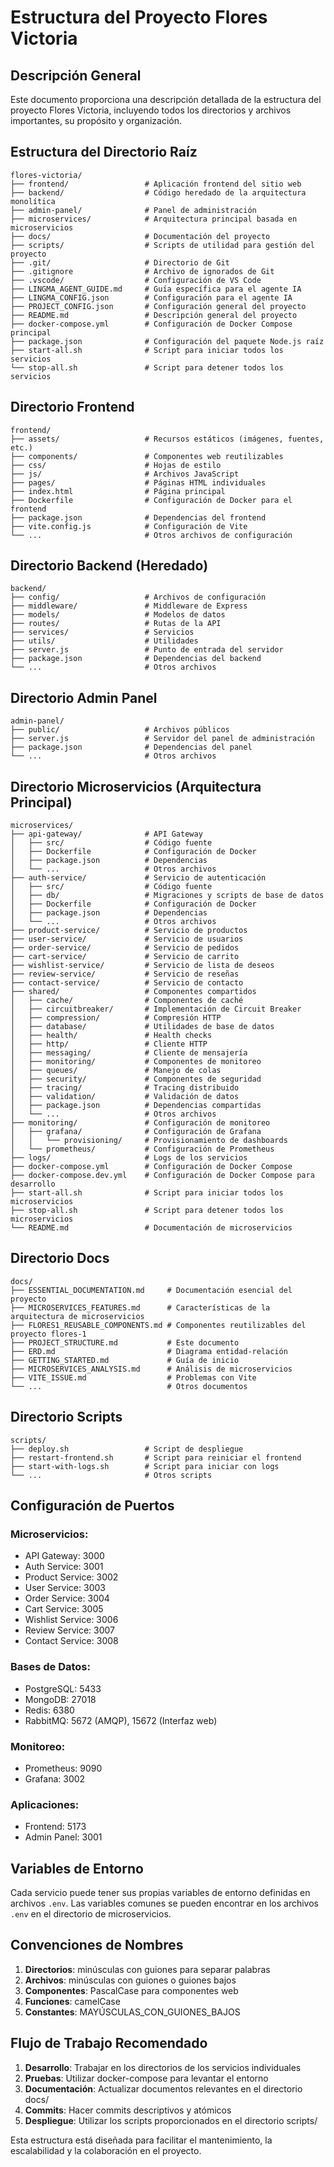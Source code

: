 # Estructura del Proyecto Flores Victoria

## Descripción General

Este documento proporciona una descripción detallada de la estructura del proyecto Flores Victoria, incluyendo todos los directorios y archivos importantes, su propósito y organización.

## Estructura del Directorio Raíz

```
flores-victoria/
├── frontend/                 # Aplicación frontend del sitio web
├── backend/                  # Código heredado de la arquitectura monolítica
├── admin-panel/              # Panel de administración
├── microservices/            # Arquitectura principal basada en microservicios
├── docs/                     # Documentación del proyecto
├── scripts/                  # Scripts de utilidad para gestión del proyecto
├── .git/                     # Directorio de Git
├── .gitignore                # Archivo de ignorados de Git
├── .vscode/                  # Configuración de VS Code
├── LINGMA_AGENT_GUIDE.md     # Guía específica para el agente IA
├── LINGMA_CONFIG.json        # Configuración para el agente IA
├── PROJECT_CONFIG.json       # Configuración general del proyecto
├── README.md                 # Descripción general del proyecto
├── docker-compose.yml        # Configuración de Docker Compose principal
├── package.json              # Configuración del paquete Node.js raíz
├── start-all.sh              # Script para iniciar todos los servicios
└── stop-all.sh               # Script para detener todos los servicios
```

## Directorio Frontend

```
frontend/
├── assets/                   # Recursos estáticos (imágenes, fuentes, etc.)
├── components/               # Componentes web reutilizables
├── css/                      # Hojas de estilo
├── js/                       # Archivos JavaScript
├── pages/                    # Páginas HTML individuales
├── index.html                # Página principal
├── Dockerfile                # Configuración de Docker para el frontend
├── package.json              # Dependencias del frontend
├── vite.config.js            # Configuración de Vite
└── ...                       # Otros archivos de configuración
```

## Directorio Backend (Heredado)

```
backend/
├── config/                   # Archivos de configuración
├── middleware/               # Middleware de Express
├── models/                   # Modelos de datos
├── routes/                   # Rutas de la API
├── services/                 # Servicios
├── utils/                    # Utilidades
├── server.js                 # Punto de entrada del servidor
├── package.json              # Dependencias del backend
└── ...                       # Otros archivos
```

## Directorio Admin Panel

```
admin-panel/
├── public/                   # Archivos públicos
├── server.js                 # Servidor del panel de administración
├── package.json              # Dependencias del panel
└── ...                       # Otros archivos
```

## Directorio Microservicios (Arquitectura Principal)

```
microservices/
├── api-gateway/              # API Gateway
│   ├── src/                  # Código fuente
│   ├── Dockerfile            # Configuración de Docker
│   ├── package.json          # Dependencias
│   └── ...                   # Otros archivos
├── auth-service/             # Servicio de autenticación
│   ├── src/                  # Código fuente
│   ├── db/                   # Migraciones y scripts de base de datos
│   ├── Dockerfile            # Configuración de Docker
│   ├── package.json          # Dependencias
│   └── ...                   # Otros archivos
├── product-service/          # Servicio de productos
├── user-service/             # Servicio de usuarios
├── order-service/            # Servicio de pedidos
├── cart-service/             # Servicio de carrito
├── wishlist-service/         # Servicio de lista de deseos
├── review-service/           # Servicio de reseñas
├── contact-service/          # Servicio de contacto
├── shared/                   # Componentes compartidos
│   ├── cache/                # Componentes de caché
│   ├── circuitbreaker/       # Implementación de Circuit Breaker
│   ├── compression/          # Compresión HTTP
│   ├── database/             # Utilidades de base de datos
│   ├── health/               # Health checks
│   ├── http/                 # Cliente HTTP
│   ├── messaging/            # Cliente de mensajería
│   ├── monitoring/           # Componentes de monitoreo
│   ├── queues/               # Manejo de colas
│   ├── security/             # Componentes de seguridad
│   ├── tracing/              # Tracing distribuido
│   ├── validation/           # Validación de datos
│   ├── package.json          # Dependencias compartidas
│   └── ...                   # Otros archivos
├── monitoring/               # Configuración de monitoreo
│   ├── grafana/              # Configuración de Grafana
│   │   └── provisioning/     # Provisionamiento de dashboards
│   └── prometheus/           # Configuración de Prometheus
├── logs/                     # Logs de los servicios
├── docker-compose.yml        # Configuración de Docker Compose
├── docker-compose.dev.yml    # Configuración de Docker Compose para desarrollo
├── start-all.sh              # Script para iniciar todos los microservicios
├── stop-all.sh               # Script para detener todos los microservicios
└── README.md                 # Documentación de microservicios
```

## Directorio Docs

```
docs/
├── ESSENTIAL_DOCUMENTATION.md     # Documentación esencial del proyecto
├── MICROSERVICES_FEATURES.md      # Características de la arquitectura de microservicios
├── FLORES1_REUSABLE_COMPONENTS.md # Componentes reutilizables del proyecto flores-1
├── PROJECT_STRUCTURE.md           # Este documento
├── ERD.md                         # Diagrama entidad-relación
├── GETTING_STARTED.md             # Guía de inicio
├── MICROSERVICES_ANALYSIS.md      # Análisis de microservicios
├── VITE_ISSUE.md                  # Problemas con Vite
└── ...                            # Otros documentos
```

## Directorio Scripts

```
scripts/
├── deploy.sh                 # Script de despliegue
├── restart-frontend.sh       # Script para reiniciar el frontend
├── start-with-logs.sh        # Script para iniciar con logs
└── ...                       # Otros scripts
```

## Configuración de Puertos

### Microservicios:
- API Gateway: 3000
- Auth Service: 3001
- Product Service: 3002
- User Service: 3003
- Order Service: 3004
- Cart Service: 3005
- Wishlist Service: 3006
- Review Service: 3007
- Contact Service: 3008

### Bases de Datos:
- PostgreSQL: 5433
- MongoDB: 27018
- Redis: 6380
- RabbitMQ: 5672 (AMQP), 15672 (Interfaz web)

### Monitoreo:
- Prometheus: 9090
- Grafana: 3002

### Aplicaciones:
- Frontend: 5173
- Admin Panel: 3001

## Variables de Entorno

Cada servicio puede tener sus propias variables de entorno definidas en archivos `.env`. Las variables comunes se pueden encontrar en los archivos `.env` en el directorio de microservicios.

## Convenciones de Nombres

1. **Directorios**: minúsculas con guiones para separar palabras
2. **Archivos**: minúsculas con guiones o guiones bajos
3. **Componentes**: PascalCase para componentes web
4. **Funciones**: camelCase
5. **Constantes**: MAYÚSCULAS_CON_GUIONES_BAJOS

## Flujo de Trabajo Recomendado

1. **Desarrollo**: Trabajar en los directorios de los servicios individuales
2. **Pruebas**: Utilizar docker-compose para levantar el entorno
3. **Documentación**: Actualizar documentos relevantes en el directorio docs/
4. **Commits**: Hacer commits descriptivos y atómicos
5. **Despliegue**: Utilizar los scripts proporcionados en el directorio scripts/

Esta estructura está diseñada para facilitar el mantenimiento, la escalabilidad y la colaboración en el proyecto.